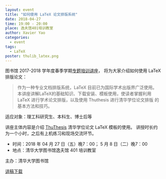 ```yaml
---
layout: event
title: "如何使用 LaTeX 论文排版系统"
date: 2018-04-27
time: 19:00 - 20:00
place: 逸夫馆401培训教室
author: Xavier Yao
categories:
  - event
tags:
  - LaTeX
poster: thulib_latex.png
---
```


图书馆 2017-2018 学年度春季学期[专题培训讲座][lectures]，
将为大家介绍如何使用 LaTeX 排版论文：

> 作为一种专业文档排版系统，LaTeX 目前已为国际学术出版界广泛使用。
> 本讲座讲解LaTeX的基础知识、下载安装、模板使用，使读者掌握利用
> LaTeX 进行学术论文排版，以及使用 Thuthesis 进行清华学位论文排版
> 的基本方法和技巧。

适应对象：理工科研究生、本科生、博士后等

讲座主体内容是介绍 [ThuThesis] 清华学位论文 LaTeX 模板的使用。
讲授时长约为一个小时，之后有上机练习和现场交流环节。

- 时间：2018 年 04 月 27 日（五）晚7：00； 5 月 8 日（二）晚7：00
- 地点：清华大学图书馆逸夫馆 401 培训教室

主办：清华大学图书馆

[讲稿下载](/assets/slides/latex-talk-v2.0.pdf)

[lectures]: http://lib.tsinghua.edu.cn/service/workshop.html
[ThuThesis]: https://github.com/xueruini/thuthesis
